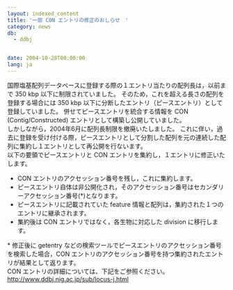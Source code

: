 ```yaml
---
layout: indexed_content
title: '一部 CON エントリの修正のおしらせ　'
category: news
db:
  - ddbj


date: 2004-10-28T00:00:00
lang: ja
---
```


国際塩基配列データベースに登録する際の１エントリ当たりの配列長は，以前まで 350 kbp 以下に制限されていました。 そのため，これを超える長さの配列を登録する場合には 350 kbp 以下に分断したエントリ（ピースエントリ）として登録していました。 併せてピースエントリを統合する情報を CON (Contig/Constructed) エントリとして構築し公開していました。<br>しかしながら，2004年6月に配列長制限を撤廃いたしました。 これに伴い，過去に登録を受け付ける際，ピースエントリとして分割した配列を元の連続した配列に集約し１エントリとして再公開を行ないます。<br>以下の要領でピースエントリと CON エントリを集約し，１エントリに修正いたします。

<ul>
    <li>CON エントリのアクセッション番号を残し，これに集約します。 </li>
    <li>ピースエントリ自体は非公開化され，そのアクセッション番号はセカンダリーアクセッション番号(*)となります。 </li>
    <li>ピースエントリに記載されていた feature 情報と配列は，集約された１つのエントリに継承されます。 </li>
    <li>集約後は CON エントリではなく，各生物に対応した division に移行します。</li>
</ul>

<p>* 修正後に getentry などの検索ツールでピースエントリのアクセッション番号を検索した場合，CON エントリのアクセッション番号を持つ集約されたエントリが結果として返ります。<br>CON エントリの詳細については、下記をご参照ください。<br><a href="/ddbj/flat-file.html#LocusB">http://www.ddbj.nig.ac.jp/sub/locus-j.html</a></p>
